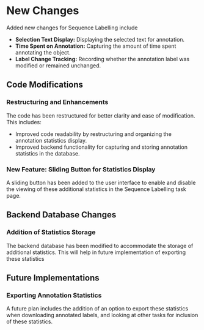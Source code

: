 # New Changes

Added new changes for Sequence Labelling include 

- **Selection Text Display:** Displaying the selected text for annotation.
- **Time Spent on Annotation:** Capturing the amount of time spent annotating the object.
- **Label Change Tracking:** Recording whether the annotation label was modified or remained unchanged.

## Code Modifications

### Restructuring and Enhancements

The code has been restructured for better clarity and ease of modification. This includes:

- Improved code readability by restructuring and organizing the annotation statistics display.
- Improved backend functionality for capturing and storing annotation statistics in the database.

### New Feature: Sliding Button for Statistics Display

A sliding button has been added to the user interface to enable and disable the viewing of these additional statistics in the Sequence Labelling task page. 

## Backend Database Changes

### Addition of Statistics Storage

The backend database has been modified to accommodate the storage of additional statistics. This will help in future implementation of exporting these statistics

## Future Implementations

### Exporting Annotation Statistics

A future plan includes the addition of an option to export these statistics when downloading annotated labels, and looking at other tasks for inclusion of these statistics. 
